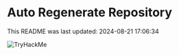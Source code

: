 # Auto Regenerate Repository

This README was last updated: 2024-08-21 17:06:34

 ![TryHackMe](https://tryhackme.com/badge/533634)